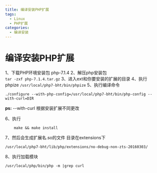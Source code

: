 ```yaml
---
title: 编译安装PHP扩展
tags:
  - Linux
  - PHP扩展
categories:
  - 编译安装
---
```

# 编译安装PHP扩展
1、下载PHP环境安装包 php-7.1.4
2、解压php安装包  
`tar -zxf php-7.1.4.tar.gz`
3、进入ext和你要安装的扩展的目录
4、执行phpize
`/usr/local/php7-bht/bin/phpize`
5、执行编译命令
 
```
./configure --with-php-config=/usr/local/php7-bht/bin/php-config --with-curl=DIR
```
**ps:** --with-curl 根据安装扩展不同更改

6、执行
 
```
    make && make install
```
7、然后会生成扩展名.so的文件
目录在extensions下

```
/usr/local/php7-bht/lib/php/extensions/no-debug-non-zts-20160303/
```
8、执行加载模块

```
/usr/local/php/bin/php -m |grep curl
```




